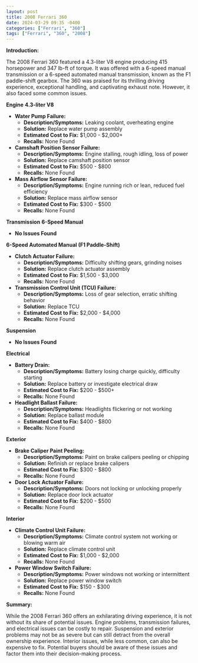 ```yaml
---
layout: post
title: 2008 Ferrari 360
date: 2024-03-29 09:35 -0400
categories: ["Ferrari", "360"]
tags: ["Ferrari", "360", "2008"]
---
```

**Introduction:**

The 2008 Ferrari 360 featured a 4.3-liter V8 engine producing 415 horsepower and 347 lb-ft of torque. It was offered with a 6-speed manual transmission or a 6-speed automated manual transmission, known as the F1 paddle-shift gearbox. The 360 was praised for its thrilling driving experience, exceptional handling, and captivating exhaust note. However, it also faced some common issues.

**Engine**
**4.3-liter V8**

* **Water Pump Failure:**
    * **Description/Symptoms:** Leaking coolant, overheating engine
    * **Solution:** Replace water pump assembly
    * **Estimated Cost to Fix:** $1,000 - $2,000+
    * **Recalls:** None Found
* **Camshaft Position Sensor Failure:**
    * **Description/Symptoms:** Engine stalling, rough idling, loss of power
    * **Solution:** Replace camshaft position sensor
    * **Estimated Cost to Fix:** $500 - $800
    * **Recalls:** None Found
* **Mass Airflow Sensor Failure:**
    * **Description/Symptoms:** Engine running rich or lean, reduced fuel efficiency
    * **Solution:** Replace mass airflow sensor
    * **Estimated Cost to Fix:** $300 - $500
    * **Recalls:** None Found

**Transmission**
**6-Speed Manual**

* **No Issues Found**

**6-Speed Automated Manual (F1 Paddle-Shift)**

* **Clutch Actuator Failure:**
    * **Description/Symptoms:** Difficulty shifting gears, grinding noises
    * **Solution:** Replace clutch actuator assembly
    * **Estimated Cost to Fix:** $1,500 - $3,000
    * **Recalls:** None Found
* **Transmission Control Unit (TCU) Failure:**
    * **Description/Symptoms:** Loss of gear selection, erratic shifting behavior
    * **Solution:** Replace TCU
    * **Estimated Cost to Fix:** $2,000 - $4,000
    * **Recalls:** None Found

**Suspension**

* **No Issues Found**

**Electrical**

* **Battery Drain:**
    * **Description/Symptoms:** Battery losing charge quickly, difficulty starting
    * **Solution:** Replace battery or investigate electrical draw
    * **Estimated Cost to Fix:** $200 - $500+
    * **Recalls:** None Found
* **Headlight Ballast Failure:**
    * **Description/Symptoms:** Headlights flickering or not working
    * **Solution:** Replace ballast module
    * **Estimated Cost to Fix:** $400 - $800
    * **Recalls:** None Found

**Exterior**

* **Brake Caliper Paint Peeling:**
    * **Description/Symptoms:** Paint on brake calipers peeling or chipping
    * **Solution:** Refinish or replace brake calipers
    * **Estimated Cost to Fix:** $300 - $800
    * **Recalls:** None Found
* **Door Lock Actuator Failure:**
    * **Description/Symptoms:** Doors not locking or unlocking properly
    * **Solution:** Replace door lock actuator
    * **Estimated Cost to Fix:** $200 - $500
    * **Recalls:** None Found

**Interior**

* **Climate Control Unit Failure:**
    * **Description/Symptoms:** Climate control system not working or blowing warm air
    * **Solution:** Replace climate control unit
    * **Estimated Cost to Fix:** $1,000 - $2,000
    * **Recalls:** None Found
* **Power Window Switch Failure:**
    * **Description/Symptoms:** Power windows not working or intermittent
    * **Solution:** Replace power window switch
    * **Estimated Cost to Fix:** $150 - $300
    * **Recalls:** None Found

**Summary:**

While the 2008 Ferrari 360 offers an exhilarating driving experience, it is not without its share of potential issues. Engine problems, transmission failures, and electrical issues can be costly to repair. Suspension and exterior problems may not be as severe but can still detract from the overall ownership experience. Interior issues, while less common, can also be expensive to fix. Potential buyers should be aware of these issues and factor them into their decision-making process.
